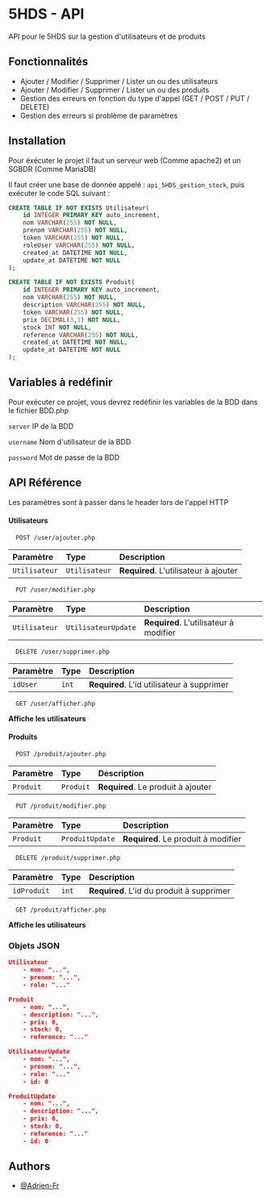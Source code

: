 
# 5HDS - API

API pour le 5HDS sur la gestion d'utilisateurs et de produits


## Fonctionnalités

- Ajouter / Modifier / Supprimer / Lister un ou des utilisateurs
- Ajouter / Modifier / Supprimer / Lister un ou des produits
- Gestion des erreurs en fonction du type d'appel (GET / POST / PUT / DELETE)
- Gestion des erreurs si problème de paramètres


## Installation

Pour éxécuter le projet il faut un serveur web (Comme apache2) et un SGBDR (Comme MariaDB)

Il faut créer une base de donnée appelé : `api_5HDS_gestion_stock`, puis exécuter le code SQL suivant :

```sql
CREATE TABLE IF NOT EXISTS Utilisateur(
    id INTEGER PRIMARY KEY auto_increment,
    nom VARCHAR(255) NOT NULL,
    prenom VARCHAR(255) NOT NULL,
    token VARCHAR(255) NOT NULL,
    roleUser VARCHAR(255) NOT NULL,
    created_at DATETIME NOT NULL,
    update_at DATETIME NOT NULL
);

CREATE TABLE IF NOT EXISTS Produit(
    id INTEGER PRIMARY KEY auto_increment,
    nom VARCHAR(255) NOT NULL,
    description VARCHAR(255) NOT NULL,
    token VARCHAR(255) NOT NULL,
    prix DECIMAL(3,1) NOT NULL,
    stock INT NOT NULL,
    reference VARCHAR(255) NOT NULL,
    created_at DATETIME NOT NULL,
    update_at DATETIME NOT NULL
);
```
## Variables à redéfinir

Pour exécuter ce projet, vous devrez redéfinir les variables de la BDD dans le fichier BDD.php

`server` IP de la BDD

`username` Nom d'utilisateur de la BDD

`password` Mot de passe de la BDD


## API Référence

Les paramètres sont à passer dans le header lors de l'appel HTTP

#### Utilisateurs

```http
  POST /user/ajouter.php
```

| Paramètre | Type     | Description                |
| :-------- | :------- | :------------------------- |
| `Utilisateur` | `Utilisateur` | **Required**. L'utilisateur à ajouter |

```http
  PUT /user/modifier.php
```

| Paramètre | Type     | Description                |
| :-------- | :------- | :------------------------- |
| `Utilisateur` | `UtilisateurUpdate` | **Required**. L'utilisateur à modifier |

```http
  DELETE /user/supprimer.php
```

| Paramètre | Type     | Description                |
| :-------- | :------- | :------------------------- |
| `idUser` | `int` | **Required**. L'id utilisateur à supprimer |

```http
  GET /user/afficher.php
```
**Affiche les utilisateurs**

#### Produits

```http
  POST /produit/ajouter.php
```

| Paramètre | Type     | Description                |
| :-------- | :------- | :------------------------- |
| `Produit` | `Produit` | **Required**. Le produit à ajouter |

```http
  PUT /produit/modifier.php
```

| Paramètre | Type     | Description                |
| :-------- | :------- | :------------------------- |
| `Produit` | `ProduitUpdate` | **Required**. Le produit à modifier |

```http
  DELETE /produit/supprimer.php
```

| Paramètre | Type     | Description                |
| :-------- | :------- | :------------------------- |
| `idProduit` | `int` | **Required**. L'id du produit à supprimer |

```http
  GET /produit/afficher.php
```
**Affiche les utilisateurs**

### Objets JSON

```json
Utilisateur
    - nom: "...",
    - prenom: "...",
    - role: "..."

Produit
    - nom: "...",
    - description: "...",
    - prix: 0,
    - stock: 0,
    - reference: "..."

UtilisateurUpdate
    - nom: "...",
    - prenom: "...",
    - role: "..."
    - id: 0

ProduitUpdate
    - nom: "...",
    - description: "...",
    - prix: 0,
    - stock: 0,
    - reference: "..."
    - id: 0

```



## Authors

- [@Adrien-Fr](https://github.com/Adrien-Fr)

